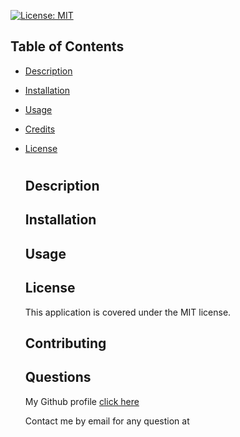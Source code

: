 
  
  [![License: MIT](https://img.shields.io/badge/License-MIT-yellow.svg)](https://opensource.org/licenses/MIT)

  ## Table of Contents

- [Description](#description)
- [Installation](#installation)
- [Usage](#usage)
- [Credits](#credits)
- [License](#license)

  # 

  ## Description

  

  ## Installation

  

  ## Usage

  

  ## License 
  
  This application is covered under the MIT license.

  ## Contributing

  

  ## Questions

  My Github profile [click here](https://github.com/omalik92)

  Contact me by email for any question at 

